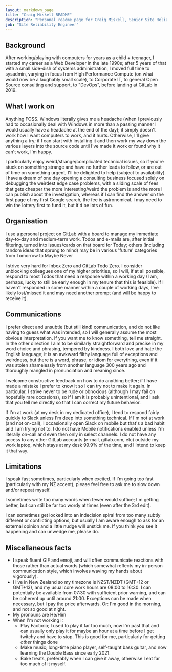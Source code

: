 ```yaml
---
layout: markdown_page
title: "Craig Miskell README"
description: "Personal readme page for Craig Miskell, Senior Site Reliability Engineer, GitLab"
job: "Site Reliability Engineer"
---
```


## Background

After working/playing with computers for years as a child + teenager, I started my career as a Web Developer in the late 1990s; after 5 years of that with a small side-dish of systems administration, I moved full time to sysadmin, varying in focus from High Performance Compute (on what would now be a laughably small scale), to Corporate IT, to general Open Source consulting and support, to "DevOps", before landing at GitLab in 2019.

## What I work on

Anything FOSS.  Windows literally gives me a headache (when I previously had to occasionally deal with Windows in more than a passing manner I would usually have a headache at the end of the day); it simply doesn't work how I want computers to work, and it hurts.  Otherwise, I'll give anything a try; if I can start with installing it and then work my way down the various layers into the source code until I've made it work or found why it can't work, I'm happy.

I particularly enjoy weird/strange/complicated technical issues, so if you're stuck on something strange and have no further leads to follow, or are out of time on something urgent, I'll be delighted to help (subject to availability).  I have a dream of one day opening a consulting business focused solely on debugging the weirdest edge case problems, with a sliding scale of fees that gets cheaper the more interesting/weird the problem is and the more I can publish about the investigation, whereas if I can find the answer on the first page of my first Google search, the fee is astronomical.  I may need to win the lottery first to fund it, but it'd be lots of fun. 

## Organisation 

I use a personal project on GitLab with a board to manage my immediate day-to-day and medium-term work.  Todos and e-mails are, after initial filtering, turned into issues/cards on that board for Today; others (including random ideas that sprung to mind) may be in various 'future' categories from Tomorrow to Maybe Never 

I strive very hard for Inbox Zero and GitLab Todo Zero.  I consider unblocking colleagues one of my higher priorities, so I will, if at all possible, respond to most Todos that need a response within a working day (I am, perhaps, lucky to still be early enough in my tenure that this is feasible).  If I haven't responded in some manner within a couple of working days, I've likely lost/missed it and may need another prompt (and will be happy to receive it).

## Communications

I prefer direct and unsubtle (but still kind) communication, and do not like having to guess what was intended, so I will generally assume the most obvious interpretation.  If you want me to know something, tell me straight.  In the other direction I aim to be similarly straightforward and precise in my word choice and phrasing, tempered by kindness.  I both love and hate the English language; it is an awkward filthy language full of exceptions and weirdness, but there is a word, phrase, or idiom for everything, even if it was stolen shamelessly from another language 300 years ago and thoroughly mangled in pronunciation and meaning since.

I welcome constructive feedback on how to do anything better; if I have made a mistake I prefer to know it so I can try not to make it again.  In particular, I strive never to be rude or obnoxious (although I may fail on hopefully rare occasions), so if I am it is probably unintentional, and I ask that you tell me directly so that I can correct my future behavior.

If I'm at work (at my desk in my dedicated office), I tend to respond fairly quickly to Slack unless I'm deep into something technical.  If I'm not at work (and not on-call), I occasionally open Slack on mobile but that's a bad habit and I am trying not to.  I do not have Mobile notifications enabled unless I'm literally on-call and even then only in select channels.  I do not have any access to any other GitLab accounts (e-mail, gitlab.com, etc) outside my work laptop, which stays at my desk 99.9% of the time, and I intend to keep it that way.

## Limitations

I speak fast sometimes, particularly when excited.  If I'm going too fast (particularly with my NZ accent), please feel free to ask me to slow down and/or repeat myself.

I sometimes write too many words when fewer would suffice; I'm getting better, but can still be far too wordy at times (even after the 3rd edit).

I can sometimes get locked into an indecision spiral from too many subtly different or conflicting options, but usually I am aware enough to ask for an external opinion and a little nudge will unstick me.  If you think you see it happening and can unwedge me, please do.

## Miscellaneous facts

* I speak fluent GIF and emoji, and will often communicate reactions with those rather than actual words (which somewhat reflects my in-person communication style, which involves waving my hands about vigorously).
* I live in New Zealand so my timezone is NZST/NZDT (GMT+12 or GMT+13), and my usual core work hours are 08:00 to 16:30.  I can potentially be available from 07:30 with sufficient prior warning, and can be coherent up until around 21:00.  Exceptions can be made when necessary, but I pay the price afterwards.  Or: I'm good in the morning, and not so good at night. 
* My pronouns are He/Him
* When I'm not working I:
  * Play Factorio; I used to play it far too much, now I'm past that and can usually only play it for maybe an hour at a time before I get twitchy and have to stop.  This is good for me, particularly for getting *other* things done
  * Make music; long-time piano player, self-taught bass guitar, and now learning the Double Bass since early 2021.
  * Bake treats, preferably when I can give it away, otherwise I eat far too much of it myself.

